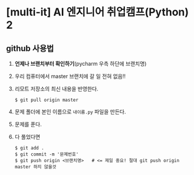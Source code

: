 # [multi-it] AI 엔지니어 취업캠프(Python) 2

## github 사용법

1. **언제나 브랜치부터 확인하기**(pycharm 우측 하단에 브랜치명)
2. 우리 컴퓨터에서 master 브랜치에 갈 일 전혀 없음!!
3. 리모트 저장소의 최신 내용을 반영한다.
   ```shell
   $ git pull origin master
   ```
4. 문제 폴더에 본인 이름으로 `내이름.py` 파일을 만든다.
5. 문제를 푼다.
6. 다 풀었다면
   
   ```shell
   $ git add .
   $ git commit -m '문제번호'
   $ git push origin <브랜치명>   # <= 제일 중요! 절대 git push origin master 하지 않을것
   ```
   